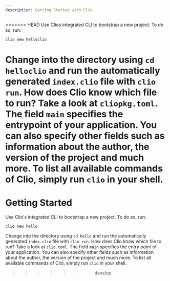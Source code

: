 ```yaml
---
description: Getting Started with Clio
---
```


<<<<<<< HEAD
Use Clios integrated CLI to bootstrap a new project. To do so, run:

```
clio new helloclio
```

Change into the directory using `cd helloclio` and run the automatically generated `index.clio` file with `clio run`. How does Clio know which file to run? Take a look at `cliopkg.toml`. The field `main` specifies the entrypoint of your application. You can also specify other fields such as information about the author, the version of the project and much more. To list all available commands of Clio, simply run `clio` in your shell.
=======
# Getting Started

Use Clio's integrated CLI to bootstrap a new project. To do so, run:

```text
clio new hello
```

Change into the directory using `cd hello` and run the automatically generated `index.clio` file with `clio run`. How does Clio know which file to run? Take a look at `clio.toml`. The field `main` specifies the entry point of your application. You can also specify other fields such as information about the author, the version of the project and much more. To list all available commands of Clio, simply run `clio` in your shell.

>>>>>>> develop
